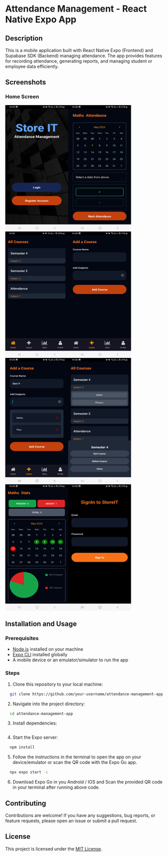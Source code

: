 # Attendance Management - React Native Expo App

## Description

This is a mobile application built with React Native Expo (Frontend) and Supabase SDK (Backend) managing attendance. The app provides features for recording attendance, generating reports, and managing student or employee data efficiently.

## Screenshots

### Home Screen
<div style="display: flex; flex-wrap: wrap;">
    <img src="images/1.jpg" alt="Image 1" width="200px" height="400px">
    <img src="images/Screenshot_20240507_140853_Expo Go.jpg" alt="Image 2" width="200px" height="400px">
    <img src="images/Screenshot_20240507_140826_Expo Go.jpg" alt="Image 3" width="200px" height="400px">
    <img src="images/Screenshot_20240507_140858_Expo Go.jpg" alt="Image 4" width="200px" height="400px">
    <img src="images/Screenshot_20240507_140916_Expo Go.jpg" alt="Image 5" width="200px" height="400px">
    <img src="images/Screenshot_20240507_140842_Expo Go.jpg" alt="Image 6" width="200px" height="400px">
    <img src="images/Screenshot_20240507_140929_Expo Go.jpg" alt="Image 7" width="200px" height="400px">
    <img src="images/Screenshot_20240507_140945_Expo Go.jpg" alt="Image 8" width="200px" height="400px">
</div>

## Installation and Usage

### Prerequisites

- [Node.js](https://nodejs.org/) installed on your machine
- [Expo CLI](https://docs.expo.dev/) installed globally
- A mobile device or an emulator/simulator to run the app

### Steps

1. Clone this repository to your local machine:

```bash
  git clone https://github.com/your-username/attendance-management-app.git
```
2. Navigate into the project directory:
```bash
  cd attendance-management-app
```
3. Install dependencies:
```bash

```
4. Start the Expo server:
```bash
  npm install
```
5. Follow the instructions in the terminal to open the app on your device/emulator or scan the QR code with the Expo Go app.
```bash
  npx expo start -c 
```
6. Download Expo Go in you Android / IOS and Scan the provided QR code in your terminal after running above code.
   
## Contributing

Contributions are welcome! If you have any suggestions, bug reports, or feature requests, please open an issue or submit a pull request.

## License

This project is licensed under the [MIT License](LICENSE).
